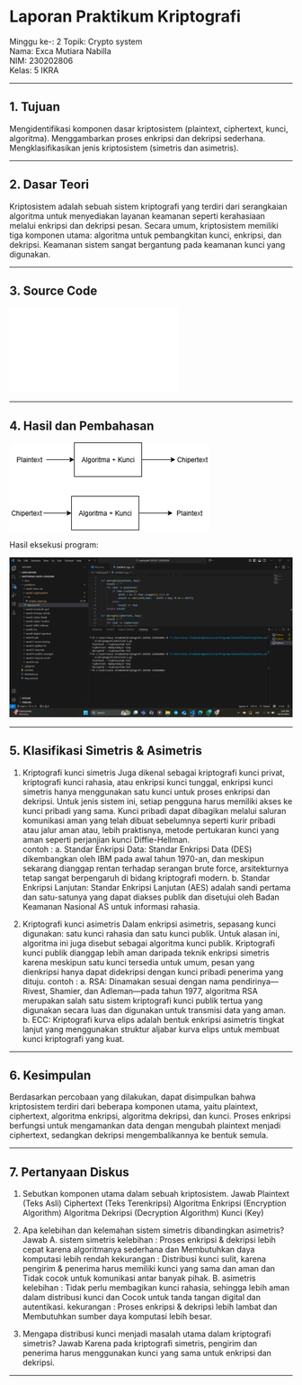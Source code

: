 # Laporan Praktikum Kriptografi
Minggu ke-: 2 
Topik: Crypto system  
Nama: Exca Mutiara Nabilla  
NIM: 230202806  
Kelas: 5 IKRA  

---

## 1. Tujuan
Mengidentifikasi komponen dasar kriptosistem (plaintext, ciphertext, kunci, algoritma).
Menggambarkan proses enkripsi dan dekripsi sederhana.
Mengklasifikasikan jenis kriptosistem (simetris dan asimetris).

---

## 2. Dasar Teori
Kriptosistem adalah sebuah sistem kriptografi yang terdiri dari serangkaian algoritma untuk menyediakan layanan keamanan seperti kerahasiaan melalui enkripsi dan dekripsi pesan. Secara umum, kriptosistem memiliki tiga komponen utama: algoritma untuk pembangkitan kunci, enkripsi, dan dekripsi. Keamanan sistem sangat bergantung pada keamanan kunci yang digunakan.

---

## 3. Source Code
![Kode](src/simple_crypto.py)


---

## 4. Hasil dan Pembahasan
![Diagram Kriptosistem](screenshots/diagram_kriptosistemm.png)


Hasil eksekusi program:

![Hasil Eksekusi](screenshots/hasil_eksekusi.png)

---

## 5. Klasifikasi Simetris & Asimetris
1. Kriptografi kunci simetris
Juga dikenal sebagai kriptografi kunci privat, kriptografi kunci rahasia, atau enkripsi kunci tunggal, enkripsi kunci simetris hanya menggunakan satu kunci untuk proses enkripsi dan dekripsi. Untuk jenis sistem ini, setiap pengguna harus memiliki akses ke kunci pribadi yang sama. Kunci pribadi dapat dibagikan melalui saluran komunikasi aman yang telah dibuat sebelumnya seperti kurir pribadi atau jalur aman atau, lebih praktisnya, metode pertukaran kunci yang aman seperti perjanjian kunci Diffie-Hellman.  
contoh :
   a. Standar Enkripsi Data: Standar Enkripsi Data (DES) dikembangkan oleh IBM pada awal tahun 1970-an, dan meskipun sekarang dianggap rentan terhadap serangan brute force, arsitekturnya tetap sangat berpengaruh di bidang kriptografi modern.
   b. Standar Enkripsi Lanjutan: Standar Enkripsi Lanjutan (AES) adalah sandi pertama dan satu-satunya yang dapat diakses publik dan disetujui oleh Badan Keamanan Nasional AS untuk informasi rahasia.

2. Kriptografi kunci asimetris
Dalam enkripsi asimetris, sepasang kunci digunakan: satu kunci rahasia dan satu kunci publik. Untuk alasan ini, algoritma ini juga disebut sebagai algoritma kunci publik. Kriptografi kunci publik dianggap lebih aman daripada teknik enkripsi simetris karena meskipun satu kunci tersedia untuk umum, pesan yang dienkripsi hanya dapat didekripsi dengan kunci pribadi penerima yang dituju.
contoh :
   a.  RSA: Dinamakan sesuai dengan nama pendirinya—Rivest, Shamier, dan Adleman—pada tahun 1977, algoritma RSA merupakan salah satu sistem kriptografi kunci publik tertua yang digunakan secara luas dan digunakan untuk transmisi data yang aman.
   b. ECC: Kriptografi kurva elips adalah bentuk enkripsi asimetris tingkat lanjut yang menggunakan struktur aljabar kurva elips untuk membuat kunci kriptografi yang kuat. 

---

## 6. Kesimpulan
Berdasarkan percobaan yang dilakukan, dapat disimpulkan bahwa kriptosistem terdiri dari beberapa komponen utama, yaitu plaintext, ciphertext, algoritma enkripsi, algoritma dekripsi, dan kunci. Proses enkripsi berfungsi untuk mengamankan data dengan mengubah plaintext menjadi ciphertext, sedangkan dekripsi mengembalikannya ke bentuk semula.

---

## 7. Pertanyaan Diskus

1. Sebutkan komponen utama dalam sebuah kriptosistem.
   Jawab
    Plaintext (Teks Asli)
    Ciphertext (Teks Terenkripsi)
    Algoritma Enkripsi (Encryption Algorithm)
    Algoritma Dekripsi (Decryption Algorithm)
    Kunci (Key)

3. Apa kelebihan dan kelemahan sistem simetris dibandingkan asimetris?
  Jawab
 A. sistem simetris
   kelebihan : Proses enkripsi & dekripsi lebih cepat karena algoritmanya sederhana dan Membutuhkan daya komputasi lebih rendah
   kekurangan : Distribusi kunci sulit, karena pengirim & penerima harus memiliki kunci yang sama dan aman dan Tidak cocok untuk komunikasi antar banyak pihak.
 B. asimetris
   kelebihan : Tidak perlu membagikan kunci rahasia, sehingga lebih aman dalam distribusi kunci dan Cocok untuk tanda tangan digital dan autentikasi.
   kekurangan : Proses enkripsi & dekripsi lebih lambat dan Membutuhkan sumber daya komputasi lebih besar.
5. Mengapa distribusi kunci menjadi masalah utama dalam kriptografi simetris?
   Jawab
   Karena pada kriptografi simetris, pengirim dan penerima harus menggunakan kunci yang sama untuk enkripsi dan dekripsi.
---
